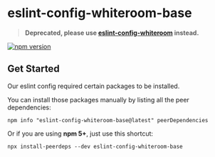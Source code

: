 # eslint-config-whiteroom-base

> **Deprecated, please use [eslint-config-whiteroom](https://www.npmjs.com/package/eslint-config-whiteroom) instead.**

[![npm version](https://badge.fury.io/js/eslint-config-whiteroom-base.svg)](https://badge.fury.io/js/eslint-config-whiteroom-base)

## Get Started
Our eslint config required certain packages to be installed.

You can install those packages manually by listing all the peer dependencies:
```
npm info "eslint-config-whiteroom-base@latest" peerDependencies
```

Or if you are using **npm 5+**, just use this shortcut:
```
npx install-peerdeps --dev eslint-config-whiteroom-base
```